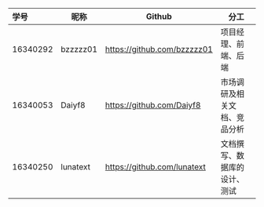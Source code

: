 |  学号   |  昵称  |Github                     |分工               |
|:--------|-------|---------------------------|-------------------|
|16340292|bzzzzz01|https://github.com/bzzzzz01|项目经理、前端、后端|
|16340053|Daiyf8  |https://github.com/Daiyf8  |市场调研及相关文档、竞品分析|
|16340250|lunatext|https://github.com/lunatext|文档撰写、数据库的设计、测试|
